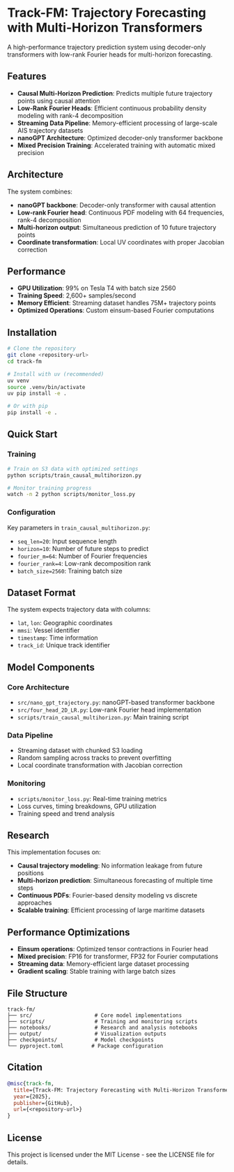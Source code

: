 # Track-FM: Trajectory Forecasting with Multi-Horizon Transformers

A high-performance trajectory prediction system using decoder-only transformers with low-rank Fourier heads for multi-horizon forecasting.

## Features

- **Causal Multi-Horizon Prediction**: Predicts multiple future trajectory points using causal attention
- **Low-Rank Fourier Heads**: Efficient continuous probability density modeling with rank-4 decomposition
- **Streaming Data Pipeline**: Memory-efficient processing of large-scale AIS trajectory datasets
- **nanoGPT Architecture**: Optimized decoder-only transformer backbone
- **Mixed Precision Training**: Accelerated training with automatic mixed precision

## Architecture

The system combines:
- **nanoGPT backbone**: Decoder-only transformer with causal attention
- **Low-rank Fourier head**: Continuous PDF modeling with 64 frequencies, rank-4 decomposition
- **Multi-horizon output**: Simultaneous prediction of 10 future trajectory points
- **Coordinate transformation**: Local UV coordinates with proper Jacobian correction

## Performance

- **GPU Utilization**: 99% on Tesla T4 with batch size 2560
- **Training Speed**: 2,600+ samples/second
- **Memory Efficient**: Streaming dataset handles 75M+ trajectory points
- **Optimized Operations**: Custom einsum-based Fourier computations

## Installation

```bash
# Clone the repository
git clone <repository-url>
cd track-fm

# Install with uv (recommended)
uv venv
source .venv/bin/activate
uv pip install -e .

# Or with pip
pip install -e .
```

## Quick Start

### Training

```bash
# Train on S3 data with optimized settings
python scripts/train_causal_multihorizon.py

# Monitor training progress
watch -n 2 python scripts/monitor_loss.py
```

### Configuration

Key parameters in `train_causal_multihorizon.py`:
- `seq_len=20`: Input sequence length
- `horizon=10`: Number of future steps to predict
- `fourier_m=64`: Number of Fourier frequencies
- `fourier_rank=4`: Low-rank decomposition rank
- `batch_size=2560`: Training batch size

## Dataset Format

The system expects trajectory data with columns:
- `lat`, `lon`: Geographic coordinates
- `mmsi`: Vessel identifier
- `timestamp`: Time information
- `track_id`: Unique track identifier

## Model Components

### Core Architecture
- `src/nano_gpt_trajectory.py`: nanoGPT-based transformer backbone
- `src/four_head_2D_LR.py`: Low-rank Fourier head implementation
- `scripts/train_causal_multihorizon.py`: Main training script

### Data Pipeline
- Streaming dataset with chunked S3 loading
- Random sampling across tracks to prevent overfitting
- Local coordinate transformation with Jacobian correction

### Monitoring
- `scripts/monitor_loss.py`: Real-time training metrics
- Loss curves, timing breakdowns, GPU utilization
- Training speed and trend analysis

## Research

This implementation focuses on:
- **Causal trajectory modeling**: No information leakage from future positions
- **Multi-horizon prediction**: Simultaneous forecasting of multiple time steps
- **Continuous PDFs**: Fourier-based density modeling vs discrete approaches
- **Scalable training**: Efficient processing of large maritime datasets

## Performance Optimizations

- **Einsum operations**: Optimized tensor contractions in Fourier head
- **Mixed precision**: FP16 for transformer, FP32 for Fourier computations
- **Streaming data**: Memory-efficient large dataset processing
- **Gradient scaling**: Stable training with large batch sizes

## File Structure

```
track-fm/
├── src/                    # Core model implementations
├── scripts/                # Training and monitoring scripts
├── notebooks/              # Research and analysis notebooks
├── output/                 # Visualization outputs
├── checkpoints/            # Model checkpoints
└── pyproject.toml         # Package configuration
```

## Citation

```bibtex
@misc{track-fm,
  title={Track-FM: Trajectory Forecasting with Multi-Horizon Transformers},
  year={2025},
  publisher={GitHub},
  url={<repository-url>}
}
```

## License

This project is licensed under the MIT License - see the LICENSE file for details.